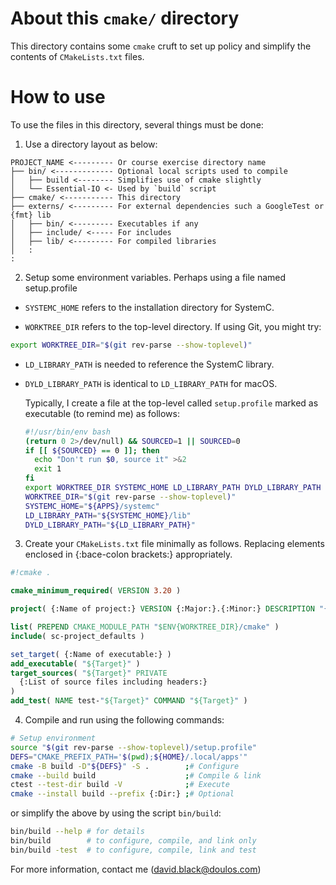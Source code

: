 # About this `cmake/` directory

This directory contains some `cmake` cruft to set up policy and simplify the contents of `CMakeLists.txt` files.

# How to use

To use the files in this directory, several things must be done:

1. Use a directory layout as below:
```
PROJECT_NAME <--------- Or course exercise directory name
├── bin/ <------------- Optional local scripts used to compile
│   ├── build <-------- Simplifies use of cmake slightly
│   └── Essential-IO <- Used by `build` script
├── cmake/ <----------- This directory
├── externs/ <--------- For external dependencies such a GoogleTest or {fmt} lib
│   ├── bin/ <--------- Executables if any
│   ├── include/ <----- For includes
│   ├── lib/ <--------- For compiled libraries
│   :
:
```

2. Setup some environment variables. Perhaps using a file named setup.profile

  + `SYSTEMC_HOME` refers to the installation directory for SystemC.

  + `WORKTREE_DIR` refers to the top-level directory. If using Git, you might try:
```bash
export WORKTREE_DIR="$(git rev-parse --show-toplevel)"
```

+ `LD_LIBRARY_PATH` is needed to reference the SystemC library.

+ `DYLD_LIBRARY_PATH` is identical to `LD_LIBRARY_PATH` for macOS.

  Typically, I create a file at the top-level called `setup.profile` marked as executable (to remind me) as follows:

  ```bash
  #!/usr/bin/env bash
  (return 0 2>/dev/null) && SOURCED=1 || SOURCED=0
  if [[ ${SOURCED} == 0 ]]; then
    echo "Don't run $0, source it" >&2
    exit 1
  fi
  export WORKTREE_DIR SYSTEMC_HOME LD_LIBRARY_PATH DYLD_LIBRARY_PATH
  WORKTREE_DIR="$(git rev-parse --show-toplevel)"
  SYSTEMC_HOME="${APPS}/systemc"
  LD_LIBRARY_PATH="${SYSTEMC_HOME}/lib"
  DYLD_LIBRARY_PATH="${LD_LIBRARY_PATH}"
  ```



3. Create your `CMakeLists.txt` file minimally as follows. Replacing elements enclosed in {:bace-colon brackets:} appropriately.

```cmake
#!cmake .

cmake_minimum_required( VERSION 3.20 )

project( {:Name of project:} VERSION {:Major:}.{:Minor:} DESCRIPTION "{:Description of project:}" LANGUAGES CXX )

list( PREPEND CMAKE_MODULE_PATH "$ENV{WORKTREE_DIR}/cmake" )
include( sc-project_defaults )

set_target( {:Name of executable:} )
add_executable( "${Target}" )
target_sources( "${Target}" PRIVATE
  {:List of source files including headers:}
)
add_test( NAME test-"${Target}" COMMAND "${Target}" )

```

4. Compile and run using the following commands:

```bash
# Setup environment
source "$(git rev-parse --show-toplevel)/setup.profile"
DEFS="CMAKE_PREFIX_PATH='$(pwd);${HOME}/.local/apps'"
cmake -B build -D"${DEFS}" -S .        ;# Configure
cmake --build build                    ;# Compile & link
ctest --test-dir build -V              ;# Execute
cmake --install build --prefix {:Dir:} ;# Optional
```

or simplify the above by using the script `bin/build`:

```bash
bin/build --help # for details
bin/build        # to configure, compile, and link only
bin/build -test  # to configure, compile, link and test
```

For more information, contact me (david.black@doulos.com)
